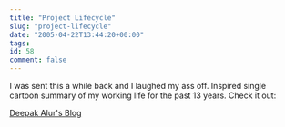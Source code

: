 ```yaml
---
title: "Project Lifecycle"
slug: "project-lifecycle"
date: "2005-04-22T13:44:20+00:00"
tags:
id: 58
comment: false
---
```


<div style="clear:both;"></div>I was sent this a while back and I laughed my ass off. Inspired single cartoon summary of my working life for the past 13 years. Check it out:

[Deepak Alur's Blog](http://blogs.sun.com/roller/page/alur/20050408#project_life_cycle_friday_humor "Deepak Alur")
<div style="clear:both; padding-bottom: 0.25em;"></div>
